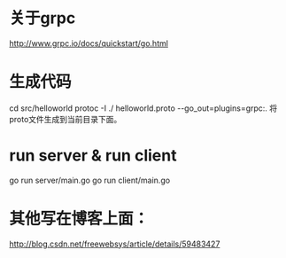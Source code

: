 # 关于grpc

http://www.grpc.io/docs/quickstart/go.html



# 生成代码

cd src/helloworld
protoc -I ./ helloworld.proto --go_out=plugins=grpc:.
将proto文件生成到当前目录下面。


# run server & run client

go run server/main.go
go run client/main.go

# 其他写在博客上面：

http://blog.csdn.net/freewebsys/article/details/59483427
